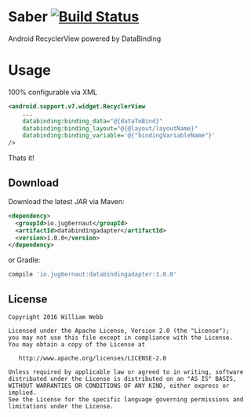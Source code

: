 Saber [![Build Status](https://travis-ci.org/jug6ernaut/DataBindingAdapter.svg?branch=master)](https://travis-ci.org/jug6ernaut/DataBindingAdapter)
============

Android RecyclerView powered by DataBinding

Usage
=====
100% configurable via XML

```xml
<android.support.v7.widget.RecyclerView
	...
	databinding:binding_data="@{dataToBind}"
	databinding:binding_layout="@{@layout/layoutName}"
	databinding:binding_variable='@{"bindingVariableName"}'
/>
```
Thats it!


Download
--------

Download the latest JAR via Maven:


```xml
<dependency>
  <groupId>io.jug6ernaut</groupId>
  <artifactId>databindingadapter</artifactId>
  <version>1.0.0</version>
</dependency>
```

or Gradle:


```groovy
compile 'io.jug6ernaut:databindingadapter:1.0.0'
```


License
-------

    Copyright 2016 William Webb

    Licensed under the Apache License, Version 2.0 (the "License");
    you may not use this file except in compliance with the License.
    You may obtain a copy of the License at

       http://www.apache.org/licenses/LICENSE-2.0

    Unless required by applicable law or agreed to in writing, software
    distributed under the License is distributed on an "AS IS" BASIS,
    WITHOUT WARRANTIES OR CONDITIONS OF ANY KIND, either express or implied.
    See the License for the specific language governing permissions and
    limitations under the License.
